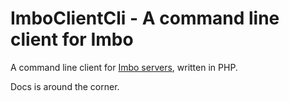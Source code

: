 # ImboClientCli - A command line client for Imbo
A command line client for [Imbo servers](https://github.com/imbo/imbo), written in PHP.

Docs is around the corner.
